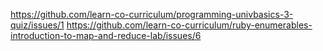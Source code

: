 https://github.com/learn-co-curriculum/programming-univbasics-3-quiz/issues/1
https://github.com/learn-co-curriculum/ruby-enumerables-introduction-to-map-and-reduce-lab/issues/6
